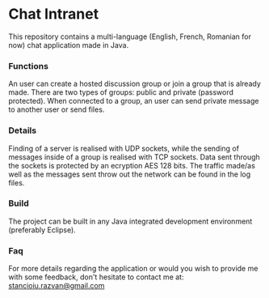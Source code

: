 # Chat Intranet
This repository contains a multi-language (English, French, Romanian for now) chat application made in Java. 

### Functions ###
An user can create a hosted discussion group or join a group that is already made.
There are two types of groups: public and private (password protected). When connected to a
group, an user can send private message to another user or send files.

### Details ###
Finding of a server is realised with UDP sockets, while the sending of messages inside 
of a group is realised with TCP sockets.
Data sent through the sockets is protected by an ecryption AES 128 bits.
The traffic made/as well as the messages sent throw out the network can be found in the log files.

### Build ###
The project can be built in any Java integrated development environment (preferably Eclipse).

### Faq ###
For more details regarding the application or would you wish to provide me with some feedback, don't hesitate to contact me at:    
stancioiu.razvan@gmail.com
